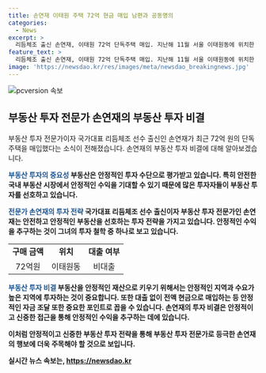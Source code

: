 ```yaml
---
title: 손연재 이태원 주택 72억 현금 매입 남편과 공동명의
categories:
  - News
excerpt: >
  리듬체조 출신 손연재, 이태원 72억 단독주택 매입. 지난해 11월 서울 이태원동에 위치한 단독주택 남편과 공동 명의로 매입, 전액 현금 결재. 주택은 대사관 지역에 위치하며, 사생활 보호, 보안 및 쾌적한 주거 환경을 갖춤. 손연재는 리듬체조 유망주 양성 전문가로 활동 중이며, 2017년 은퇴 후 리듬체조 학원을 운영 중. 9살 연상의 남편과 2022년 결혼하고, 지난해 아들 출산.
feature_text: >
  리듬체조 출신 손연재, 이태원 72억 단독주택 매입. 지난해 11월 서울 이태원동에 위치한 단독주택 남편과 공동 명의로 매입, 전액 현금 결재. 주택은 대사관 지역에 위치하며, 사생활 보호, 보안 및 쾌적한 주거 환경을 갖춤. 손연재는 리듬체조 유망주 양성 전문가로 활동 중이며, 2017년 은퇴 후 리듬체조 학원을 운영 중. 9살 연상의 남편과 2022년 결혼하고, 지난해 아들 출산.
image: 'https://newsdao.kr/res/images/meta/newsdao_breakingnews.jpg'
---
```


<p><img src="https://newsdao.kr/res/images/meta/newsdao_breakingnews.jpg" alt="pcversion 속보" /></p>

<h2 data-ke-size="size26">부동산 투자 전문가 손연재의 부동산 투자 비결</h2>

<p data-ke-size="size16">부동산 투자 전문가이자 국가대표 리듬체조 선수 출신인 손연재가 최근 72억 원의 단독주택을 매입했다는 소식이 전해졌습니다. 손연재의 부동산 투자 비결에 대해 알아보겠습니다.</p>

<p><b><span style="color: #1a5490;">부동산 투자의 중요성</span><b>
부동산은 안정적인 투자 수단으로 평가받고 있습니다. 특히 안전한 국내 부동산 시장에서 안정적인 수익을 기대할 수 있기 때문에 많은 투자자들이 부동산 투자를 선호하고 있습니다.</p>

<p><b><span style="color: #1a5490;">전문가 손연재의 투자 전략</span><b>
국가대표 리듬체조 선수 출신이자 부동산 투자 전문가인 손연재는 안전하고 안정적인 부동산을 선호하는 투자 전략을 가지고 있습니다. 안정적인 수익을 추구하는 것이 그녀의 투자 철학 중 하나로 보고 있습니다.</p>

<table>
    <tr>
        <td style="text-align: center; height: 17px;"><b>구매 금액</b></td>
        <td style="text-align: center; height: 17px;"><b>위치</b></td>
        <td style="text-align: center; height: 17px;"><b>대출 여부</b></td>
    </tr>
    <tr>
        <td style="text-align: center; height: 17px;">72억원</td>
        <td style="text-align: center; height: 17px;">이태원동</td>
        <td style="text-align: center; height: 17px;">비대출</td>
    </tr>
</table>

<p><b><span style="color: #1a5490;">부동산 투자 비결</span><b>
부동산을 안정적인 재산으로 키우기 위해서는 안정적인 지역과 수요가 높은 지역에 투자하는 것이 중요합니다. 또한 대출 없이 전액 현금으로 매입하는 등 안정적인 자금 조달 또한 중요한 포인트로 꼽을 수 있습니다. 손연재의 투자 비결은 안정적이고 신중한 접근을 통해 안정적인 수익을 추구하는 데에 있습니다.</p>

<p>이처럼 안정적이고 신중한 부동산 투자 전략을 통해 부동산 투자 전문가로 등극한 손연재의 행보에 더욱 주목해야 할 것으로 보입니다.</p>
실시간 뉴스 속보는, <a href="https://newsdao.kr" rel="dofollow">https://newsdao.kr</a>


